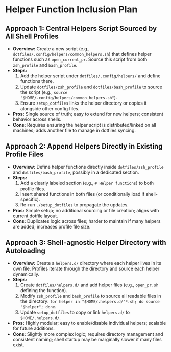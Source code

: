 # Helper Function Inclusion Plan

## Approach 1: Central Helpers Script Sourced by All Shell Profiles
- **Overview:** Create a new script (e.g., `dotfiles/.config/helpers/common_helpers.sh`) that defines helper functions such as `open_current_pr`. Source this script from both `zsh_profile` and `bash_profile`.
- **Steps:**
  1. Add the helper script under `dotfiles/.config/helpers/` and define functions there.
  2. Update `dotfiles/zsh_profile` and `dotfiles/bash_profile` to source the script (e.g., `source "$HOME/.config/helpers/common_helpers.sh"`).
  3. Ensure `setup_dotfiles` links the helper directory or copies it alongside other config files.
- **Pros:** Single source of truth; easy to extend for new helpers; consistent behavior across shells.
- **Cons:** Requires ensuring the helper script is distributed/linked on all machines; adds another file to manage in dotfiles syncing.

## Approach 2: Append Helpers Directly in Existing Profile Files
- **Overview:** Define helper functions directly inside `dotfiles/zsh_profile` and `dotfiles/bash_profile`, possibly in a dedicated section.
- **Steps:**
  1. Add a clearly labeled section (e.g., `# Helper functions`) to both profile files.
  2. Insert shared functions in both files (or conditionally load if shell-specific).
  3. Re-run `./setup_dotfiles` to propagate the updates.
- **Pros:** Simple setup; no additional sourcing or file creation; aligns with current dotfile layout.
- **Cons:** Duplicates logic across files; harder to maintain if many helpers are added; increases profile file size.

## Approach 3: Shell-agnostic Helper Directory with Autoloading
- **Overview:** Create a `helpers.d/` directory where each helper lives in its own file. Profiles iterate through the directory and source each helper dynamically.
- **Steps:**
  1. Create `dotfiles/helpers.d/` and add helper files (e.g., `open_pr.sh` defining the function).
  2. Modify `zsh_profile` and `bash_profile` to source all readable files in the directory: `for helper in "$HOME/.helpers.d/"*.sh; do source "$helper"; done`.
  3. Update `setup_dotfiles` to copy or link `helpers.d/` to `$HOME/.helpers.d/`.
- **Pros:** Highly modular; easy to enable/disable individual helpers; scalable for future additions.
- **Cons:** Slightly more complex logic; requires directory management and consistent naming; shell startup may be marginally slower if many files exist.
